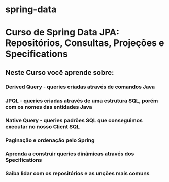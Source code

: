 # spring-data
# Curso de Spring Data JPA: Repositórios, Consultas, Projeções e Specifications

## Neste Curso você aprende sobre: 

### Derived Query - queries criadas através de comandos Java
### JPQL - queries criadas através de uma estrutura SQL, porém com os nomes das entidades Java
### Native Query - queries padrões SQL que conseguimos executar no nosso Client SQL 
### Paginação e ordenação pelo Spring
### Aprenda a construir queries dinâmicas através dos Specifications
### Saiba lidar com os repositórios e as unções mais comuns

